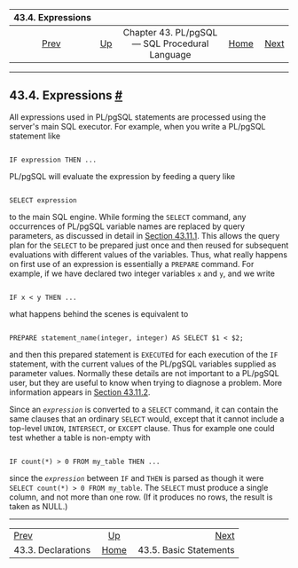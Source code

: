 <!--?xml version="1.0" encoding="UTF-8" standalone="no"?-->

|                    43.4. Expressions                    |                                                                     |                                                |                                                       |                                                           |
| :-----------------------------------------------------: | :------------------------------------------------------------------ | :--------------------------------------------: | ----------------------------------------------------: | --------------------------------------------------------: |
| [Prev](plpgsql-declarations.html "43.3. Declarations")  | [Up](plpgsql.html "Chapter 43. PL/pgSQL — SQL Procedural Language") | Chapter 43. PL/pgSQL — SQL Procedural Language | [Home](index.html "PostgreSQL 17devel Documentation") |  [Next](plpgsql-statements.html "43.5. Basic Statements") |

***

## 43.4. Expressions [#](#PLPGSQL-EXPRESSIONS)

All expressions used in PL/pgSQL statements are processed using the server's main SQL executor. For example, when you write a PL/pgSQL statement like

```

IF expression THEN ...
```

PL/pgSQL will evaluate the expression by feeding a query like

```

SELECT expression
```

to the main SQL engine. While forming the `SELECT` command, any occurrences of PL/pgSQL variable names are replaced by query parameters, as discussed in detail in [Section 43.11.1](plpgsql-implementation.html#PLPGSQL-VAR-SUBST "43.11.1. Variable Substitution"). This allows the query plan for the `SELECT` to be prepared just once and then reused for subsequent evaluations with different values of the variables. Thus, what really happens on first use of an expression is essentially a `PREPARE` command. For example, if we have declared two integer variables `x` and `y`, and we write

```

IF x < y THEN ...
```

what happens behind the scenes is equivalent to

```

PREPARE statement_name(integer, integer) AS SELECT $1 < $2;
```

and then this prepared statement is `EXECUTE`d for each execution of the `IF` statement, with the current values of the PL/pgSQL variables supplied as parameter values. Normally these details are not important to a PL/pgSQL user, but they are useful to know when trying to diagnose a problem. More information appears in [Section 43.11.2](plpgsql-implementation.html#PLPGSQL-PLAN-CACHING "43.11.2. Plan Caching").

Since an *`expression`* is converted to a `SELECT` command, it can contain the same clauses that an ordinary `SELECT` would, except that it cannot include a top-level `UNION`, `INTERSECT`, or `EXCEPT` clause. Thus for example one could test whether a table is non-empty with

```

IF count(*) > 0 FROM my_table THEN ...
```

since the *`expression`* between `IF` and `THEN` is parsed as though it were `SELECT count(*) > 0 FROM my_table`. The `SELECT` must produce a single column, and not more than one row. (If it produces no rows, the result is taken as NULL.)

***

|                                                         |                                                                     |                                                           |
| :------------------------------------------------------ | :-----------------------------------------------------------------: | --------------------------------------------------------: |
| [Prev](plpgsql-declarations.html "43.3. Declarations")  | [Up](plpgsql.html "Chapter 43. PL/pgSQL — SQL Procedural Language") |  [Next](plpgsql-statements.html "43.5. Basic Statements") |
| 43.3. Declarations                                      |        [Home](index.html "PostgreSQL 17devel Documentation")        |                                    43.5. Basic Statements |
